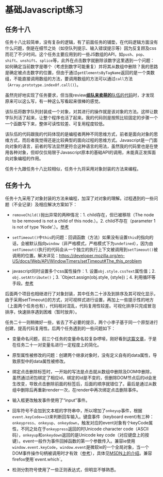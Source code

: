 # 基础Javascript练习

## 任务十八

任务十八比较简单，没有复杂的逻辑，有了前面任务的铺垫，在代码逻辑方面没有什么问题，倒是在细节之处（如空队列提示、输入错误提示等）因为反复顾及css而花了不少时间。这个任务主要应用到的一些JS数组的API，如`push`、`pop`、`shift`、`unshift`、`splice`等，此外在点击数字就删除该数字这里遇到一个问题：如何确定当前数字是哪个（考虑到数字可能重复）并将其从数组中删除？我的思路是确定被点击数字的位置，但由于通过`getElementsByTagName`返回的是一个类数组，不能直接调用数组的方法，要调用数组的方法可以通过`call`方法（`Array.prototype.indexOf.call()`）。

虽然完好地实现了任务要求，但当我review[**组队来卖萌的**队伍的代码](https://github.com/hellozts4120/IFE-2016/blob/master/task2/serial2/Project18/task.js )时，才发现原来可以这么写，有一种这么写看起来很棒的感觉。

该队伍将数字队列封装成一个对象，对其进行的操作就是该对象的方法。这样让数字队列活了起来，让整个程序也活了起来。我的代码则是按照比较固定的步骤一个一个函数写下来，整体可读性较差、可复用程度较低。

该队伍的代码跟我的代码体现的是编程者两种不同思维方式，前者是面向对象的思维方式，而后者我觉得还是比较典型的面向过程的思维方式。Javascript是一门面向对象的语言，前者的写法显然更符合这种语言的用法，虽然我的代码里也是在使用各种对象，但却仅仅局限于Javascript原本的基础API的调用，未能真正发挥面向对象编程的作用。

任务十九跟任务十八比较相似，任务十九将采用对象封装的方法来编程。

## 任务十九

任务十九采用了对象封装的方法来编程，加深了对对象的理解。过程遇到的一些问题（不全记录）及相应解决方案如下：

* `removeChild()`抛出异常的两种情况：1. child存在，但已被移除（The node to be removed is not a child of this node.）。2. child不存在（parameter 1 is not of type 'Node'.）。[参考](https://developer.mozilla.org/en-US/docs/Web/API/Node/removeChild)

* `setTimeout()`中`this`的问题：回调函数（方法）如果没有设置`this`的指向的话，会被默认指向`window`（非严格模式，严格模式下为`undefined`），因为由`setTimeout()`执行的代码会从一个独立的执行上下文被调用到`setTimeout()`被调用的位置。解决详见：https://developer.mozilla.org/en-US/docs/Web/API/WindowTimers/setTimeout#The_this_problem

* javascript同时设置多个css属性操作：1. 设置`obj.style.cssText`属性值；2. `obj.setAttribute()`；3. `Object.assign(obj.style, {style})；4. 利用循环等手段。[参考](http://stackoverflow.com/questions/3968593/how-to-set-multiple-css-style-properties-in-javascript)

后面两个项目也相继进行了对象封装，其中任务二十涉及到排序及其可视化显示，由于采用setTimeout()的方式，对可视样式进行设置，再加上一些提示性的地方（上面两个任务也有），代码相对混乱，代码复用性较差。可视化排序只完成冒泡排序，快速排序遇到困难（暂时放弃）。

任务二十一则稍微好一些，省去了不必要的提示，两个小李子基于同一个原型进行创建，提高代码复用性。后两个任务遇到的一些问题如下：

* 变量命名问题，前三个任务的变量命名较复杂啰嗦，刚好看到[这篇文章](http://yemengying.com/2016/06/25/cleanCode4naming/)，于是在任务二十一对变量名进行一定程度上的简化。

* 原型属性被修改的问题：创建两个继承对象时，没有定义自有的data属性，导致原型中的data属性被修改。

* 绑定点击删除标签时，一开始的写法是点击就从数组中删除及DOM中删除，虽然通过闭包绑定了相应id，绑定的id是不变的，但删除DOM节点后的id会发生改变，导致点击删除前面的标签后，后面的顺序就错位了。最后是通过从数组中删除后再重新render一次，在render中再次绑定点击删除事件。

* 输入框更改触发事件使用了“input”事件。

* 回车符号不会加到文本框的字符串中，所以增加了`onkeyup`事件，根据`event.keyCode==13`来判断回车输入。键盘事件（keyboard event)有三种：`onkeypress`、`onkeyup`、`onkeydown`，触发对应的event对象有个keyCode属性，不同之处在于`onkeypress`返回的时Unicode character code（ASCII码），`onkeyup`和`onkeydown`返回的是Unicode key code（对应键盘上的按键）。event一般作为事件回掉函数的第一个参数传入。兼容ie使用`window.event.keyCode`，`window.event`是微软ie的一个全局对象，当一个DOM事件操作句柄被调用时才有效（[参考](https://developer.mozilla.org/en-US/docs/Web/API/Window/event)），具体见[MSDN上的介绍](https://msdn.microsoft.com/en-us/library/ms535863(v=vs.85).aspx)。兼容firefox使用`event.which`。

* 检测分割符号使用了一些正则表达式，但明显不够熟悉。
